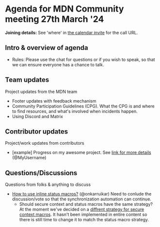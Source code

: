 # Agenda for MDN Community meeting 27th March '24

**Joining details:** See 'where' in [the calendar invite](https://calendar.google.com/calendar/u/0/embed?src=c_4656dd7c36825e2be115c0e7992191d550d16edcec37151eb6018581f654727b@group.calendar.google.com) for the call URL.

## Intro & overview of agenda

- Rules: Please use the chat for questions or if you wish to speak, so that we can ensure everyone has a chance to talk.

## Team updates

Project updates from the MDN team

- Footer updates with feedback mechanism
- Community Participation Guidelines (CPG). What the CPG is and where to find resources, and what's involved when incidents happen.
- Using Discord and Matrix

## Contributor updates

Project/work updates from contributors

- [example] Progress on my awesome project. See [link for more details](https://github.com/mdn/community-meetings) (@MyUsername)

## Questions/Discussions

Questions from folks & anything to discuss

- [How to use inline status macros?](https://github.com/orgs/mdn/discussions/654) (@onkarruikar)
  Need to conlude the discussion/vote so that the synchronization automation can continue.
  - Should secure context and status macros have the same strategy? At the moment we've decided on a [diffrent strategy for secure context macros](https://github.com/orgs/mdn/discussions/482#discussioncomment-7825014). It hasn't been implemented in entire content so there is still time to change it to match the status macro strategy.

